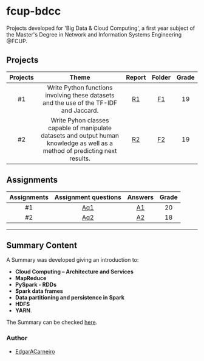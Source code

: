 # fcup-bdcc
Projects developed for 'Big Data & Cloud Computing', a first year subject of the Master's Degree in Network and Information Systems Engineering @FCUP. 


## Projects
| Projects| Theme | Report | Folder | Grade |
| :---: | :---: | :---: | :---: | :---: |
| #1 | Write Python functions involving these datasets and the use of the TF-IDF and Jaccard. |[R1](https://github.com/EdgarACarneiro/fcup-bdcc/blob/master/Projects/p1/docs/BDCCp1.pdf)|[F1](https://github.com/EdgarACarneiro/fcup-bdcc/tree/master/Projects/p1)| 19 | 
| #2 | Write Pyhon classes capable of manipulate datasets and output human knowledge as well as a method of predicting next results. | [R2](https://github.com/EdgarACarneiro/fcup-bdcc/blob/master/Projects/p2/docs/Report.pdf) | [F2](https://github.com/EdgarACarneiro/fcup-bdcc/tree/master/Projects/p2)| 19 | 

## Assignments
| Assignments| Assignment questions | Answers | Grade |
| :---: | :---: | :---: | :---: |
| #1 | [Aq1](https://github.com/EdgarACarneiro/fcup-bdcc/blob/master/Homework/Slide14-Questions.pdf)|[A1](https://github.com/EdgarACarneiro/fcup-bdcc/blob/master/Homework/Slide14-Questions.md)| 20 | 
| #2 | [Aq2](https://github.com/EdgarACarneiro/fcup-bdcc/blob/master/Homework/Worksheet%231.pdf) | [A2](https://github.com/EdgarACarneiro/fcup-bdcc/blob/master/Homework/Worksheet%231.md)| 18 | 

___
## Summary Content
A Summary was developed giving an introduction to:
+ **Cloud Computing – Architecture and Services**
+ **MapReduce** 
+ **PySpark - RDDs**  
+ **Spark data frames**
+ **Data partitioning and persistence in Spark**
+ **HDFS**
+ **YARN**. 

The Summary can be checked [here](https://github.com/EdgarACarneiro/fcup-bdcc/blob/master/Summary.md).

### Author

+ [EdgarACarneiro](https://github.com/EdgarACarneiro)
